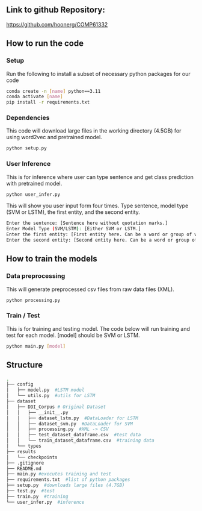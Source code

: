 ## Link to github Repository:
https://github.com/hoonerg/COMP61332

## How to run the code

### Setup
Run the following to install a subset of necessary python packages for our code
```sh
conda create -n [name] python==3.11
conda activate [name]
pip install -r requirements.txt
```

### Dependencies
This code will download large files in the working directory (4.5GB) for using word2vec and pretrained model.
```sh
python setup.py
```

### User Inference
This is for inference where user can type sentence and get class prediction with pretrained model.
```sh
python user_infer.py
```
This will show you user input form four times.
Type sentence, model type (SVM or LSTM), the first entity, and the second entity.
```sh
Enter the sentence: [Sentence here without quotation marks.]
Enter Model Type (SVM/LSTM): [Either SVM or LSTM.]
Enter the first entity: [First entity here. Can be a word or group of words]
Enter the second entity: [Second entity here. Can be a word or group of words]
```

## How to train the models

### Data preprocessing
This will generate preprocessed csv files from raw data files (XML).
```sh
python processing.py
```

### Train / Test
This is for training and testing model.
The code below will run training and test for each model. [model] should be SVM or LSTM.
```sh
python main.py [model]
```

## Structure

```sh
.
├── config
│   ├── model.py  #LSTM model
│   └── utils.py  #utils for LSTM
├── dataset
│   ├── DDI_Corpus # Original Dataset
│   │   ├── __init__.py
│   │   ├── dataset_lstm.py  #DataLoader for LSTM
│   │   ├── dataset_svm.py  #DataLoader for SVM
│   │   ├── processing.py  #XML -> CSV
│   │   ├── test_dataset_dataframe.csv  #test data
│   │   └── train_dataset_dataframe.csv  #training data
│   └── types
├── results
│   └── checkpoints
├── .gitignore
├── README.md
├── main.py #executes training and test
├── requirements.txt  #list of python packages
├── setup.py  #downloads large files (4.7GB)
├── test.py  #test
├── train.py  #training
└── user_infer.py  #inference

```
